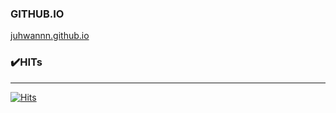 ### GITHUB.IO
[juhwannn.github.io](juhwannn.github.io)

### ✔️HITs
---
[![Hits](https://hits.seeyoufarm.com/api/count/incr/badge.svg?url=https%3A%2F%2Fgithub.com%2Fjuhwannn&count_bg=%23333976&title_bg=%23000000&icon=github.svg&icon_color=%23FFFFFF&title=hits&edge_flat=true)](https://hits.seeyoufarm.com)
